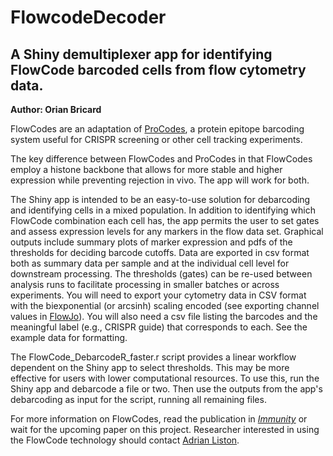 # FlowcodeDecoder

## A Shiny demultiplexer app for identifying FlowCode barcoded cells from flow cytometry data.

**Author: Orian Bricard**

FlowCodes are an adaptation of [ProCodes](https://www.cell.com/cell/fulltext/S0092-8674(18)31234-0?_returnURL=https%3A%2F%2Flinkinghub.elsevier.com%2Fretrieve%2Fpii%2FS0092867418312340%3Fshowall%3Dtrue), a protein epitope barcoding system useful for CRISPR screening or other cell tracking experiments. 

The key difference between FlowCodes and ProCodes in that FlowCodes employ a histone backbone that allows for more stable and higher expression while preventing rejection in vivo. The app will work for both.

The Shiny app is intended to be an easy-to-use solution for debarcoding and identifying cells in a mixed population. In addition to identifying which FlowCode combination each cell has, the app permits the user to set gates and assess expression levels for any markers in the flow data set. Graphical outputs include summary plots of marker expression and pdfs of the thresholds for deciding barcode cutoffs. Data are exported in csv format both as summary data per sample and at the individual cell level for downstream processing. The thresholds (gates) can be re-used between analysis runs to facilitate processing in smaller batches or across experiments. You will need to export your cytometry data in CSV format with the biexponential (or arcsinh) scaling encoded (see exporting channel values in [FlowJo](https://docs.flowjo.com/flowjo/workspaces-and-samples/samples-and-file-types/ws-export/)). You will also need a csv file listing the barcodes and the meaningful label (e.g., CRISPR guide) that corresponds to each. See the example data for formatting.

The FlowCode_DebarcodeR_faster.r script provides a linear workflow dependent on the Shiny app to select thresholds. This may be more effective for users with lower computational resources. To use this, run the Shiny app and debarcode a file or two. Then use the outputs from the app's debarcoding as input for the script, running all remaining files.

For more information on FlowCodes, read the publication in [*Immunity*](https://www.cell.com/immunity/fulltext/S1074-7613(24)00277-2) or wait for the upcoming paper on this project. Researcher interested in using the FlowCode technology should contact [Adrian Liston](https://www.listonlab.uk/blog/2023/8/23/the-tissue-treg-project.html).
